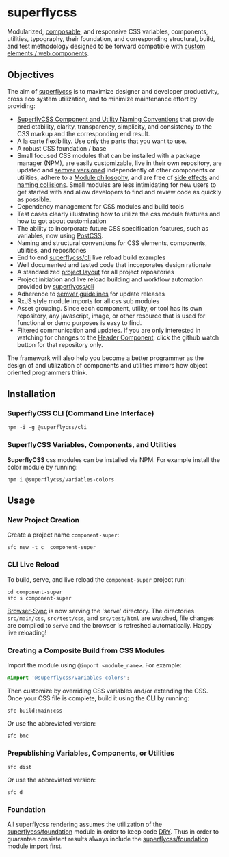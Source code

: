 # superflycss

Modularized, [composable](https://en.wikipedia.org/wiki/Composability#System_Design), and responsive CSS variables, components, utilities, typography, their foundation, and corresponding structural, build, and test methodology designed to be forward compatible with [custom elements / web components](https://developers.google.com/web/fundamentals/getting-started/primers/customelements).

## Objectives

The aim of [superflycss](https://github.com/superflycss/superflycss) is to maximize designer and developer productivity, cross eco system utilization, and to minimize maintenance effort by providing:
- [SuperflyCSS Component and Utility Naming Conventions](https://github.com/superflycss/superflycss/blob/master/naming-conventions.md) that provide predictability, clarity, transparency, simplicity, and consistency to the CSS markup and the corresponding end result.  
- A la carte flexibility.  Use only the parts that you want to use.
- A robust CSS foundation / base
- Small focused CSS modules that can be installed with a package manager (NPM), are easily customizable, live in their own repository, are updated and [semver versioned](https://semver.org/) independently of other components or utilities, adhere to a [Module philosophy](https://github.com/substack/browserify-handbook#module-philosophy), and are free of [side effects](https://philipwalton.com/articles/side-effects-in-css/) and [naming collisions](https://philipwalton.com/articles/side-effects-in-css/).  Small modules are less intimidating for new users to get started with and allow developers to find and review code as quickly as possible.
- Dependency management for CSS modules and build tools
- Test cases clearly illustrating how to utilize the css module features and how to got about customization
- The ability to incorporate future CSS specification features, such as variables, now using [PostCSS](https://github.com/postcss/postcss).
- Naming and structural conventions for CSS elements, components, utilities, and repositories
- End to end [superflycss/cli](https://github.com/superflycss/cli) live reload build examples
- Well documented and tested code that incorporates design rationale
- A standardized [project layout](https://github.com/superflycss/pli) for all project repositories
- Project initiation and live reload building and workflow automation provided by [superflycss/cli](https://github.com/superflycss/cli) 
- Adherence to [semver guidelines](http://semver.org/) for update releases
- RxJS style module imports for all css sub modules
- Asset grouping.  Since each component, utility, or tool has its own repository, any javascript, image, or other resource that is used for functional or demo purposes is easy to find. 
- Filtered communication and updates.  If you are only interested in watching for changes to the [Header Component](https://github.com/superflycss/component-header), click the github watch button for that repository only.

The framework will also help you become a better programmer 
as the design of and utilization of components and utilities 
mirrors how object oriented programmers think.

## Installation

### SuperflyCSS CLI (Command Line Interface)

```console
npm -i -g @superflycss/cli
```
### SuperflyCSS Variables, Components, and Utilities

**SuperflyCSS** css modules can be installed via NPM.  For example install the color module by running:

```console
npm i @superflycss/variables-colors
```  
## Usage 

### New Project Creation

Create a project name `component-super`:

```console
sfc new -t c  component-super
```  

### CLI Live Reload

To build, serve, and live reload the `component-super` project run:

```console
cd component-super
sfc s component-super
```
[Browser-Sync](https://browsersync.io/) is now serving the 'serve' directory.  The directories `src/main/css`, `src/test/css`, and `src/test/html` are watched, file changes are compiled to `serve` and the browser is refreshed automatically.  Happy live reloading!

### Creating a Composite Build from CSS Modules

Import the module using `@import <module_name>`.  For example:
```css
@import '@superflycss/variables-colors';
```

Then customize by overriding CSS variables and/or extending the CSS.  Once your CSS file is complete, build it using the CLI by running:

```console
sfc build:main:css
```  

Or use the abbreviated version:

```console
sfc bmc
```

### Prepublishing Variables, Components, or Utilities

```console
sfc dist
```  

Or use the abbreviated version:
```console
sfc d
```


### Foundation

All superflycss rendering assumes the utilization of the [superflycss/foundation](https://github.com/superflycss/foundation) module in order to keep code [DRY](https://en.wikipedia.org/wiki/Don't_repeat_yourself).  Thus in order to guarantee consistent results always include the [superflycss/foundation](https://github.com/superflycss/foundation) module import first.
